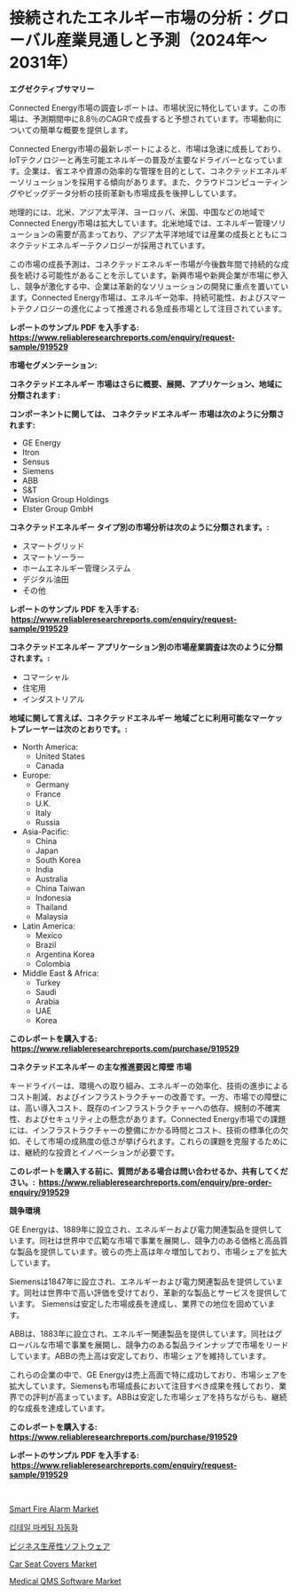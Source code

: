 <p><h1>接続されたエネルギー市場の分析：グローバル産業見通しと予測（2024年〜2031年）</h1></p><p><strong>エグゼクティブサマリー</strong></p>
<p><p>Connected Energy市場の調査レポートは、市場状況に特化しています。この市場は、予測期間中に8.8％のCAGRで成長すると予想されています。市場動向についての簡単な概要を提供します。</p><p>Connected Energy市場の最新レポートによると、市場は急速に成長しており、IoTテクノロジーと再生可能エネルギーの普及が主要なドライバーとなっています。企業は、省エネや資源の効率的な管理を目的として、コネクテッドエネルギーソリューションを採用する傾向があります。また、クラウドコンピューティングやビッグデータ分析の技術革新も市場成長を後押ししています。</p><p>地理的には、北米、アジア太平洋、ヨーロッパ、米国、中国などの地域でConnected Energy市場は拡大しています。北米地域では、エネルギー管理ソリューションの需要が高まっており、アジア太平洋地域では産業の成長とともにコネクテッドエネルギーテクノロジーが採用されています。</p><p>この市場の成長予測は、コネクテッドエネルギー市場が今後数年間で持続的な成長を続ける可能性があることを示しています。新興市場や新興企業が市場に参入し、競争が激化する中、企業は革新的なソリューションの開発に重点を置いています。Connected Energy市場は、エネルギー効率、持続可能性、およびスマートテクノロジーの進化によって推進される急成長市場として注目されています。</p></p>
<p><strong>レポートのサンプル PDF を入手する: <a href="https://www.reliableresearchreports.com/enquiry/request-sample/919529">https://www.reliableresearchreports.com/enquiry/request-sample/919529</a></strong></p>
<p><strong>市場セグメンテーション:</strong></p>
<p><strong> コネクテッドエネルギー 市場はさらに概要、展開、アプリケーション、地域に分類されます :</strong></p>
<p><strong>コンポーネントに関しては、 コネクテッドエネルギー 市場は次のように分類されます: &nbsp;</strong></p>
<p><ul><li>GE Energy</li><li>Itron</li><li>Sensus</li><li>Siemens</li><li>ABB</li><li>S&T</li><li>Wasion Group Holdings</li><li>Elster Group GmbH</li></ul></p>
<p><strong> コネクテッドエネルギー タイプ別の市場分析は次のように分類されます。:</strong></p>
<p><ul><li>スマートグリッド</li><li>スマートソーラー</li><li>ホームエネルギー管理システム</li><li>デジタル油田</li><li>その他</li></ul></p>
<p><strong>レポートのサンプル PDF を入手する: &nbsp;<a href="https://www.reliableresearchreports.com/enquiry/request-sample/919529">https://www.reliableresearchreports.com/enquiry/request-sample/919529</a></strong></p>
<p><strong> コネクテッドエネルギー アプリケーション別の市場産業調査は次のように分類されます。:</strong></p>
<p><ul><li>コマーシャル</li><li>住宅用</li><li>インダストリアル</li></ul></p>
<p><strong>地域に関して言えば、コネクテッドエネルギー 地域ごとに利用可能なマーケットプレーヤーは次のとおりです。:</strong></p>
<p><ul>
    <li>
        North America:
        <ul>
            <li>United States</li>
            <li>Canada</li>
        </ul>
    </li>
    <li>
        Europe:
        <ul>
            <li>Germany</li>
            <li>France</li>
            <li>U.K.</li>
            <li>Italy</li>
            <li>Russia</li>
        </ul>
    </li>
    <li>
        Asia-Pacific:
        <ul>
            <li>China</li>
            <li>Japan</li>
            <li>South Korea</li>
            <li>India</li>
            <li>Australia</li>
            <li>China Taiwan</li>
            <li>Indonesia</li>
            <li>Thailand</li>
            <li>Malaysia</li>
        </ul>
    </li>
    <li>
        Latin America:
        <ul>
            <li>Mexico</li>
            <li>Brazil</li>
            <li>Argentina Korea</li>
            <li>Colombia</li>
        </ul>
    </li>
    <li>
        Middle East & Africa:
        <ul>
            <li>Turkey</li>
            <li>Saudi</li>
            <li>Arabia</li>
            <li>UAE</li>
            <li>Korea</li>
        </ul>
    </li>
    </ul></p>
<p><strong>このレポートを購入する: &nbsp;<a href="https://www.reliableresearchreports.com/purchase/919529">https://www.reliableresearchreports.com/purchase/919529</a></strong></p>
<p><strong>コネクテッドエネルギー の主な推進要因と障壁 市場</strong></p>
<p><p>キードライバーは、環境への取り組み、エネルギーの効率化、技術の進歩によるコスト削減、およびインフラストラクチャーの改善です。一方、市場での障壁には、高い導入コスト、既存のインフラストラクチャーへの依存、規制の不確実性、およびセキュリティ上の懸念があります。Connected Energy市場での課題には、インフラストラクチャーの整備にかかる時間とコスト、技術の標準化の欠如、そして市場の成熟度の低さが挙げられます。これらの課題を克服するためには、継続的な投資とイノベーションが必要です。</p></p>
<p><strong>このレポートを購入する前に、質問がある場合は問い合わせるか、共有してください。:&nbsp; <a href="https://www.reliableresearchreports.com/enquiry/pre-order-enquiry/919529">https://www.reliableresearchreports.com/enquiry/pre-order-enquiry/919529</a></strong></p>
<p><strong>競争環境</strong></p>
<p><p>GE Energyは、1889年に設立され、エネルギーおよび電力関連製品を提供しています。同社は世界中で広範な市場で事業を展開し、競争力のある価格と高品質な製品を提供しています。彼らの売上高は年々増加しており、市場シェアを拡大しています。</p><p>Siemensは1847年に設立され、エネルギーおよび電力関連製品を提供しています。同社は世界中で高い評価を受けており、革新的な製品とサービスを提供しています。 Siemensは安定した市場成長を達成し、業界での地位を固めています。</p><p>ABBは、1883年に設立され、エネルギー関連製品を提供しています。同社はグローバルな市場で事業を展開し、競争力のある製品ラインナップで市場をリードしています。ABBの売上高は安定しており、市場シェアを維持しています。</p><p>これらの企業の中で、GE Energyは売上高面で特に成功しており、市場シェアを拡大しています。Siemensも市場成長において注目すべき成果を残しており、業界での評判が高まっています。ABBは安定した市場シェアを持ちながらも、継続的な成長を達成しています。</p></p>
<p><strong>このレポートを購入する: &nbsp; <a href="https://www.reliableresearchreports.com/purchase/919529">https://www.reliableresearchreports.com/purchase/919529</a></strong></p>
<p><strong>レポートのサンプル PDF を入手する: &nbsp;<a href="https://www.reliableresearchreports.com/enquiry/request-sample/919529">https://www.reliableresearchreports.com/enquiry/request-sample/919529</a></strong><strong></strong></p>
<p>&nbsp;</p>
<p><p><a href="https://issuu.com/reportprime-2/docs/smart-fire-alarm-market-size-2030.pptx">Smart Fire Alarm Market</a></p><p><a href="https://github.com/laholand/Market-Research-Report-List-2/blob/main/8438883182937.md">리테일 마케팅 자동화</a></p><p><a href="https://github.com/lababdou/Market-Research-Report-List-2/blob/main/3994897182950.md">ビジネス生産性ソフトウェア</a></p><p><a href="https://github.com/sofayahoo2023/Market-Research-Report-List-3/blob/main/car-seat-covers-market.md">Car Seat Covers Market</a></p><p><a href="https://github.com/nicholepatriciadoylenwnrjr0/Market-Research-Report-List-1/blob/main/medical-qms-software-market.md">Medical QMS Software Market</a></p></p>